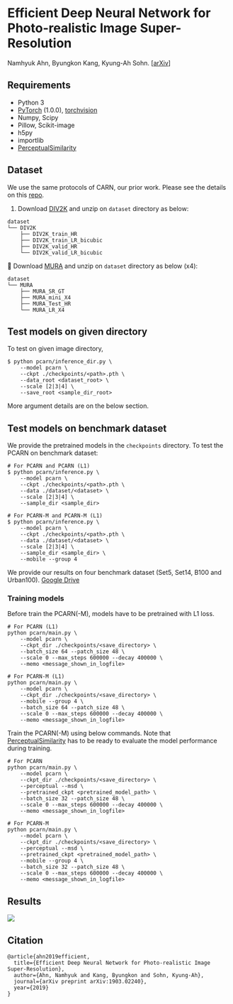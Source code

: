 # Efficient Deep Neural Network for Photo-realistic Image Super-Resolution
Namhyuk Ahn, Byungkon Kang, Kyung-Ah Sohn. [[arXiv](https://arxiv.org/abs/1903.02240)]

## Requirements
- Python 3
- [PyTorch](https://github.com/pytorch/pytorch) (1.0.0), [torchvision](https://github.com/pytorch/vision)
- Numpy, Scipy
- Pillow, Scikit-image
- h5py
- importlib
- [PerceptualSimilarity](https://github.com/richzhang/PerceptualSimilarity)

## Dataset
We use the same protocols of CARN, our prior work. Please see the details on this [repo](https://github.com/nmhkahn/CARN-pytorch#dataset).


1. Download [DIV2K](https://data.vision.ee.ethz.ch/cvl/DIV2K) and unzip on `dataset` directory as below:
  ```
  dataset
  └── DIV2K
      ├── DIV2K_train_HR
      ├── DIV2K_train_LR_bicubic
      ├── DIV2K_valid_HR
      └── DIV2K_valid_LR_bicubic
 ```    
 🙌 Download [MURA](https://figshare.com/articles/dataset/Rethinking_Degradation_Radiograph_Super-Resolution_via_AID-SRGAN_Dataset_/20418036/3) and unzip on `dataset` directory as below (x4):
  ```
  dataset
  └── MURA
      ├── MURA_SR_GT
      ├── MURA_mini_X4
      ├── MURA_Test_HR
      └── MURA_LR_X4
  ```

## Test models on given directory
To test on given image directory,
```shell
$ python pcarn/inference_dir.py \
    --model pcarn \
    --ckpt ./checkpoints/<path>.pth \
    --data_root <dataset_root> \
    --scale [2|3|4] \
    --save_root <sample_dir_root>
```
More argument details are on the below section.

## Test models on benchmark dataset
We provide the pretrained models in the `checkpoints` directory. To test the PCARN on benchmark dataset:
```shell
# For PCARN and PCARN (L1)
$ python pcarn/inference.py \
    --model pcarn \
    --ckpt ./checkpoints/<path>.pth \
    --data ./dataset/<dataset> \
    --scale [2|3|4] \
    --sample_dir <sample_dir>

# For PCARN-M and PCARN-M (L1)
$ python pcarn/inference.py \
    --model pcarn \
    --ckpt ./checkpoints/<path>.pth \
    --data ./dataset/<dataset> \
    --scale [2|3|4] \
    --sample_dir <sample_dir> \
    --mobile --group 4
```
We provide our results on four benchmark dataset (Set5, Set14, B100 and Urban100). [Google Drive](https://drive.google.com/file/d/1rDUNFt_1mJZTBWd6bK460ZOeHfUqQZBY/view?usp=sharing)

### Training models
Before train the PCARN(-M), models have to be pretrained with L1 loss.
```shell
# For PCARN (L1)
python pcarn/main.py \
    --model pcarn \
    --ckpt_dir ./checkpoints/<save_directory> \
    --batch_size 64 --patch_size 48 \
    --scale 0 --max_steps 600000 --decay 400000 \
    --memo <message_shown_in_logfile>

# For PCARN-M (L1)
python pcarn/main.py \
    --model pcarn \
    --ckpt_dir ./checkpoints/<save_directory> \
    --mobile --group 4 \
    --batch_size 64 --patch_size 48 \
    --scale 0 --max_steps 600000 --decay 400000 \
    --memo <message_shown_in_logfile>
```

Train the PCARN(-M) using below commands. Note that [PerceptualSimilarity](https://github.com/richzhang/PerceptualSimilarity) has to be ready to evaluate the model performance during training.
```
# For PCARN
python pcarn/main.py \
    --model pcarn \
    --ckpt_dir ./checkpoints/<save_directory> \
    --perceptual --msd \
    --pretrained_ckpt <pretrained_model_path> \
    --batch_size 32 --patch_size 48 \
    --scale 0 --max_steps 600000 --decay 400000 \
    --memo <message_shown_in_logfile>
    
# For PCARN-M
python pcarn/main.py \
    --model pcarn \
    --ckpt_dir ./checkpoints/<save_directory> \
    --perceptual --msd \
    --pretrained_ckpt <pretrained_model_path> \
    --mobile --group 4 \
    --batch_size 32 --patch_size 48 \
    --scale 0 --max_steps 600000 --decay 400000 \
    --memo <message_shown_in_logfile>
```

## Results
![](./assets/fig_visual_perception.png)

## Citation
```
@article{ahn2019efficient,
  title={Efficient Deep Neural Network for Photo-realistic Image Super-Resolution},
  author={Ahn, Namhyuk and Kang, Byungkon and Sohn, Kyung-Ah},
  journal={arXiv preprint arXiv:1903.02240},
  year={2019}
}
```
